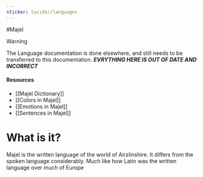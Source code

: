 ```yaml
---
sticker: lucide//languages
---
```

#Majel

> [!warning] 
> The Language documentation is done elsewhere, and still needs to be transferred to this documentation. __*EVRYTHING HERE IS OUT OF DATE AND INCORRECT*__

#### Resources
* [[Majel Dictionary]]
* [[Colors in Majel]]
* [[Emotions in Majel]]
* [[Sentences in Majel]]

# What is it?
Majel is the written language of the world of Airzlinshire. It differs from the spoken language considerably. Much like how Latin was the written language over much of Europe 

